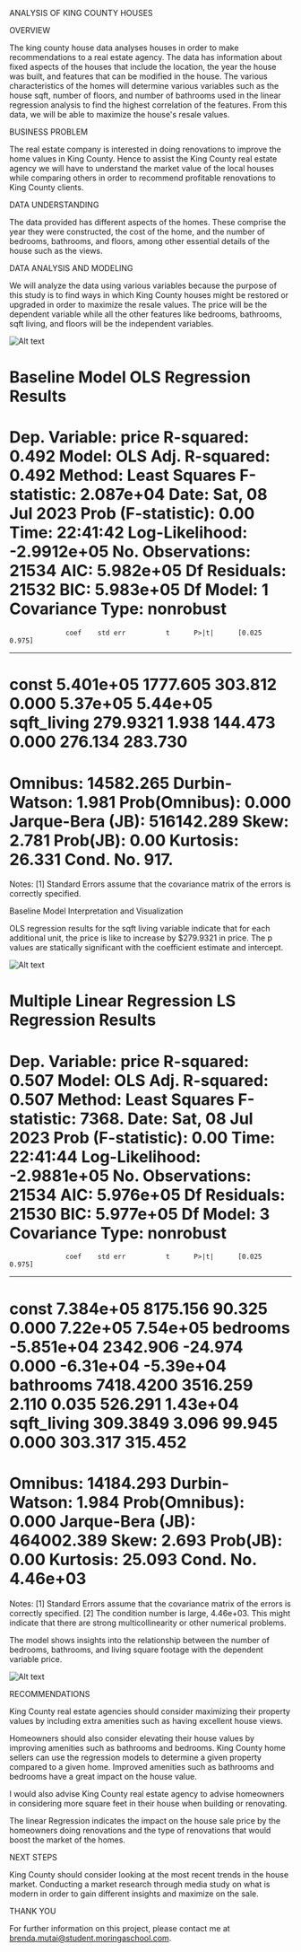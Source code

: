 ANALYSIS OF KING COUNTY HOUSES


OVERVIEW

The king county house data analyses houses in order to make recommendations to a real estate agency. The data has information about fixed aspects of the houses that include the location, the year the house was built, and features that can be modified in the house. The various characteristics of the homes will determine various variables such as the house sqft, number of floors, and number of bathrooms used in the linear regression analysis to find the highest correlation of the features. From this data, we will be able to maximize the house's resale values.

BUSINESS PROBLEM

The real estate company is interested in doing renovations to improve the home values in King County. Hence to assist the King County real estate agency we will have to understand the market value of the local houses while comparing others in order to recommend profitable renovations to King County clients.

DATA UNDERSTANDING

The data provided  has different aspects of the homes. These comprise the year they were constructed, the cost of the home, and the number of bedrooms, bathrooms, and floors, among other essential details of the house such as the views.

DATA ANALYSIS AND MODELING

We will analyze the data using various variables because the purpose of this study is to find ways in which King County houses might be restored or upgraded in order to maximize the resale values.
The price will be the dependent variable while all the other features like bedrooms, bathrooms, sqft living, and floors will be the independent variables.

![Alt text](IMAGES/image.png)

Baseline Model
          OLS Regression Results                            
==============================================================================
Dep. Variable:                  price   R-squared:                       0.492
Model:                            OLS   Adj. R-squared:                  0.492
Method:                 Least Squares   F-statistic:                 2.087e+04
Date:                Sat, 08 Jul 2023   Prob (F-statistic):               0.00
Time:                        22:41:42   Log-Likelihood:            -2.9912e+05
No. Observations:               21534   AIC:                         5.982e+05
Df Residuals:                   21532   BIC:                         5.983e+05
Df Model:                           1                                         
Covariance Type:            nonrobust                   
===============================================================================
                  coef    std err          t      P>|t|      [0.025      0.975]
-------------------------------------------------------------------------------
const        5.401e+05   1777.605    303.812      0.000    5.37e+05    5.44e+05
sqft_living   279.9321      1.938    144.473      0.000     276.134     283.730
==============================================================================
Omnibus:                    14582.265   Durbin-Watson:                   1.981
Prob(Omnibus):                  0.000   Jarque-Bera (JB):           516142.289
Skew:                           2.781   Prob(JB):                         0.00
Kurtosis:                      26.331   Cond. No.                         917.
==============================================================================

Notes:
[1] Standard Errors assume that the covariance matrix of the errors is correctly specified.

Baseline Model Interpretation and Visualization

 OLS regression results for the sqft living variable indicate that for each additional unit, the price is like to increase by $279.9321 in price.
The p values are statically significant with the coefficient estimate and intercept.

![Alt text](IMAGES/image-1.png)

Multiple Linear Regression
LS Regression Results                            
==============================================================================
Dep. Variable:                  price   R-squared:                       0.507
Model:                            OLS   Adj. R-squared:                  0.507
Method:                 Least Squares   F-statistic:                     7368.
Date:                Sat, 08 Jul 2023   Prob (F-statistic):               0.00
Time:                        22:41:44   Log-Likelihood:            -2.9881e+05
No. Observations:               21534   AIC:                         5.976e+05
Df Residuals:                   21530   BIC:                         5.977e+05
Df Model:                           3                                         
Covariance Type:            nonrobust                                         
===============================================================================
                  coef    std err          t      P>|t|      [0.025      0.975]
-------------------------------------------------------------------------------
const        7.384e+05   8175.156     90.325      0.000    7.22e+05    7.54e+05
bedrooms    -5.851e+04   2342.906    -24.974      0.000   -6.31e+04   -5.39e+04
bathrooms    7418.4200   3516.259      2.110      0.035     526.291    1.43e+04
sqft_living   309.3849      3.096     99.945      0.000     303.317     315.452
===============================================================================
Omnibus:                    14184.293   Durbin-Watson:                   1.984
Prob(Omnibus):                  0.000   Jarque-Bera (JB):           464002.389
Skew:                           2.693   Prob(JB):                         0.00
Kurtosis:                      25.093   Cond. No.                     4.46e+03
==============================================================================

Notes:
[1] Standard Errors assume that the covariance matrix of the errors is correctly specified.
[2] The condition number is large, 4.46e+03. This might indicate that there are
strong multicollinearity or other numerical problems.

The model shows insights into the relationship between the number of bedrooms, bathrooms, and living square footage with the dependent variable price.

![Alt text](IMAGES/image-3.png)


RECOMMENDATIONS

King County real estate agencies should consider maximizing their property values by including extra amenities such as having excellent house views.

Homeowners should also consider elevating their house values by improving amenities such as bathrooms and bedrooms. King County home sellers can use the regression models to determine a given property  compared to a given home. Improved amenities such as bathrooms and bedrooms have a great impact on the house value.

I would also advise King County real estate agency to advise homeowners in considering more square feet in their house when building or renovating.

The linear Regression indicates the impact on the house sale price by the homeowners doing renovations and the type of renovations that would boost the market of the homes.

NEXT STEPS

King County should consider looking at the most recent trends in the house market. Conducting a market research through media study on what is modern in order to gain different insights and maximize on the sale.

THANK YOU

For further information on this project, please contact me at brenda.mutai@student.moringaschool.com.


